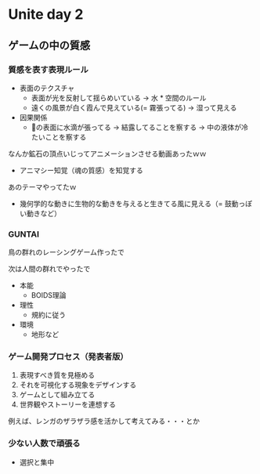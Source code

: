 # Unite day 2

## ゲームの中の質感

### 質感を表す表現ルール

* 表面のテクスチャ
	* 表面が光を反射して揺らめいている → 水 * 空間のルール
	* 遠くの風景が白く霞んで見えている(= 霧張ってる) → 湿って見える
* 因果関係
	* 🍺の表面に水滴が張ってる → 結露してることを察する → 中の液体が冷たいことを察する

なんか鉱石の頂点いじってアニメーションさせる動画あったｗｗ
* アニマシー知覚（魂の質感）を知覚する

あのテーマやってたｗ
* 幾何学的な動きに生物的な動きを与えると生きてる風に見える（= 鼓動っぽい動きなど）

### GUNTAI

鳥の群れのレーシングゲーム作ったで

次は人間の群れでやったで
* 本能
	* BOIDS理論
* 理性
	* 規約に従う
* 環境
	* 地形など

### ゲーム開発プロセス（発表者版）

1. 表現すべき質を見極める
2. それを可視化する現象をデザインする
3. ゲームとして組み立てる
4. 世界観やストーリーを連想する

例えば、レンガのザラザラ感を活かして考えてみる・・・とか

### 少ない人数で頑張る

* 選択と集中